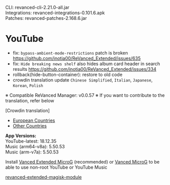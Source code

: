 CLI: revanced-cli-2.21.0-all.jar  
Integrations: revanced-integrations-0.101.6.apk  
Patches: revanced-patches-2.168.6.jar  

YouTube
==
- fix: `bypass-ambient-mode-restrictions` patch is broken https://github.com/inotia00/ReVanced_Extended/issues/635
- fix: `Hide breaking news shelf` also hides album card header in search results https://github.com/inotia00/ReVanced_Extended/issues/334
- rollback(hide-button-container): restore to old code
- crowdin translation update
`Chinese Simplified`, `Italian`, `Japanese`, `Korean`, `Polish`


※ Compatible ReVanced Manager: v0.0.57
※ If you want to contribute to the translation, refer below

[Crowdin translation]
- [European Countries](https://crowdin.com/project/revancedextendedeu)
- [Other Countries](https://crowdin.com/project/revancedextended)
  
**App Versions:**  
YouTube-latest: 18.12.35  
Music (arm64-v8a): 5.50.53  
Music (arm-v7a): 5.50.53  

Install [Vanced Extended MicroG](https://github.com/inotia00/VancedMicroG/releases) (recommended) or [Vanced MicroG](https://github.com/TeamVanced/VancedMicroG/releases) to be able to use non-root YouTube or YouTube Music  

[revanced-extended-magisk-module](https://github.com/MatadorProBr/revanced-extended-magisk-module)  
